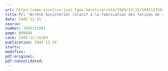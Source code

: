 ```yaml
---
url: https://www.ejustice.just.fgov.be/eli/arrete/1945/12/15/1945121503/justel
title-fr: "Arrêté ministériel relatif à la fabrication des farines de seigle"
date: 1945-12-15
source:
number: 1945121503
page: 888888
case: 1945-12-15/03
publication: 1945-12-24
starts:
modifies:
pdf-original:
pdf-consolidated:
---
```



